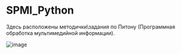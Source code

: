 # SPMI_Python

Здесь расположены методички\задания по Питону (Программная обработка мультимедийной информации).


![image](https://www.fursonapins.com/cache/medium/product/1432/98811ccee243a79ec4c2c580d9ea454e.png)
